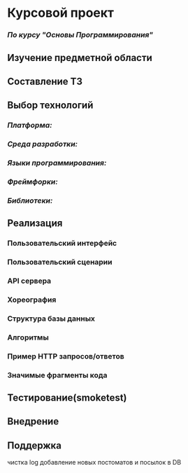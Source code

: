 # Курсовой проект
### *По курсу "Основы Программирования"*

## Изучение предметной области

## Составление ТЗ

## Выбор технологий

### *Платформа:*

### *Среда разработки:*

### *Языки программирования:*

### *Фреймфорки:*

### *Библиотеки:*

## Реализация

### Пользовательский интерфейс

### Пользовательский сценарии

### API сервера

### Хореография

### Структура базы данных

### Алгоритмы

### Пример HTTP запросов/ответов

### Значимые фрагменты кода

## Тестирование(smoketest)

## Внедрение
 
## Поддержка
чистка log
добавление новых постоматов и посылок в DB
